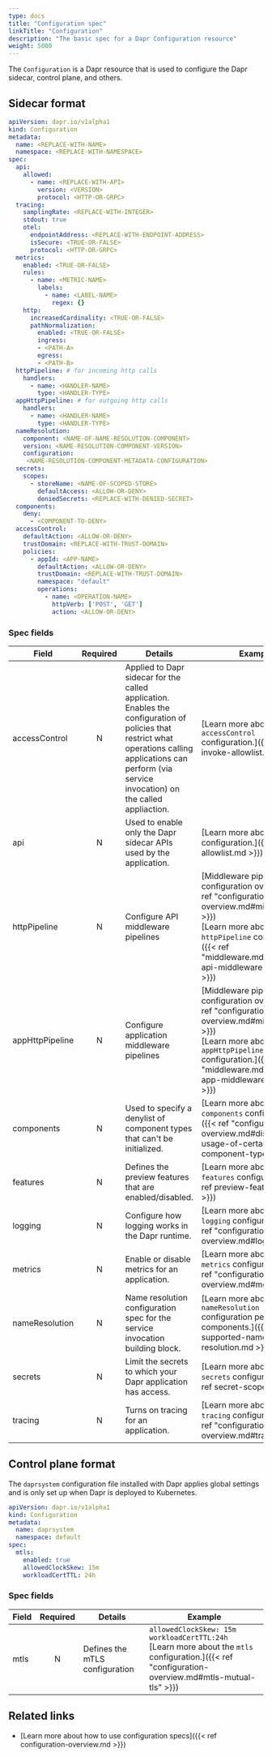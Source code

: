 ```yaml
---
type: docs
title: "Configuration spec"
linkTitle: "Configuration"
description: "The basic spec for a Dapr Configuration resource"
weight: 5000
---
```


The `Configuration` is a Dapr resource that is used to configure the Dapr sidecar, control plane, and others.

## Sidecar format

```yaml
apiVersion: dapr.io/v1alpha1
kind: Configuration
metadata:
  name: <REPLACE-WITH-NAME>
  namespace: <REPLACE-WITH-NAMESPACE>
spec:
  api:
    allowed:
      - name: <REPLACE-WITH-API>
        version: <VERSION>
        protocol: <HTTP-OR-GRPC>
  tracing:
    samplingRate: <REPLACE-WITH-INTEGER>
    stdout: true
    otel:
      endpointAddress: <REPLACE-WITH-ENDPOINT-ADDRESS>
      isSecure: <TRUE-OR-FALSE>
      protocol: <HTTP-OR-GRPC>
  metrics:
    enabled: <TRUE-OR-FALSE>
    rules:
      - name: <METRIC-NAME>
        labels:
          - name: <LABEL-NAME>
            regex: {}
    http:
      increasedCardinality: <TRUE-OR-FALSE>
      pathNormalization: 
        enabled: <TRUE-OR-FALSE>
        ingress:
        - <PATH-A>
        egress:
        - <PATH-B>
  httpPipeline: # for incoming http calls
    handlers:
      - name: <HANDLER-NAME>
        type: <HANDLER-TYPE>
  appHttpPipeline: # for outgoing http calls
    handlers:
      - name: <HANDLER-NAME>
        type: <HANDLER-TYPE>
  nameResolution:
    component: <NAME-OF-NAME-RESOLUTION-COMPONENT>
    version: <NAME-RESOLUTION-COMPONENT-VERSION>
    configuration:
     <NAME-RESOLUTION-COMPONENT-METADATA-CONFIGURATION>
  secrets:
    scopes:
      - storeName: <NAME-OF-SCOPED-STORE>
        defaultAccess: <ALLOW-OR-DENY>
        deniedSecrets: <REPLACE-WITH-DENIED-SECRET>
  components:
    deny:
      - <COMPONENT-TO-DENY>
  accessControl:
    defaultAction: <ALLOW-OR-DENY>
    trustDomain: <REPLACE-WITH-TRUST-DOMAIN>
    policies:
      - appId: <APP-NAME>
        defaultAction: <ALLOW-OR-DENY>
        trustDomain: <REPLACE-WITH-TRUST-DOMAIN>
        namespace: "default"
        operations:
          - name: <OPERATION-NAME>
            httpVerb: ['POST', 'GET']
            action: <ALLOW-OR-DENY>
```

### Spec fields

| Field              | Required | Details | Example |
|--------------------|:--------:|---------|---------|
| accessControl      | N        | Applied to Dapr sidecar for the called application. Enables the configuration of policies that restrict what operations calling applications can perform (via service invocation) on the called appliaction.  | [Learn more about the `accessControl` configuration.]({{< ref invoke-allowlist.md >}}) |
| api                | N        | Used to enable only the Dapr sidecar APIs used by the application.  | [Learn more about the `api` configuration.]({{< ref api-allowlist.md >}}) |
| httpPipeline       | N        | Configure API middleware pipelines | [Middleware pipeline configuration overview]({{< ref "configuration-overview.md#middleware" >}})<br>[Learn more about the `httpPipeline` configuration.]({{< ref "middleware.md#configure-api-middleware-pipelines" >}}) |
| appHttpPipeline    | N        | Configure application middleware pipelines | [Middleware pipeline configuration overview]({{< ref "configuration-overview.md#middleware" >}})<br>[Learn more about the `appHttpPipeline` configuration.]({{< ref "middleware.md#configure-app-middleware-pipelines" >}}) |
| components         | N        | Used to specify a denylist of component types that can't be initialized. | [Learn more about the `components` configuration.]({{< ref "configuration-overview.md#disallow-usage-of-certain-component-types" >}}) |
| features           | N        | Defines the preview features that are enabled/disabled. | [Learn more about the `features` configuration.]({{< ref preview-features.md >}}) |
| logging            | N        | Configure how logging works in the Dapr runtime. | [Learn more about the `logging` configuration.]({{< ref "configuration-overview.md#logging" >}})  |
| metrics            | N        | Enable or disable metrics for an application. | [Learn more about the `metrics` configuration.]({{< ref "configuration-overview.md#metrics" >}}) |
| nameResolution     | N        | Name resolution configuration spec for the service invocation building block. | [Learn more about the `nameResolution` configuration per components.]({{< ref supported-name-resolution.md >}}) |
| secrets            | N        | Limit the secrets to which your Dapr application has access.  | [Learn more about the `secrets` configuration.]({{< ref secret-scope.md >}}) |
| tracing            | N        | Turns on tracing for an application. | [Learn more about the `tracing` configuration.]({{< ref "configuration-overview.md#tracing" >}}) |


## Control plane format

The `daprsystem` configuration file installed with Dapr applies global settings and is only set up when Dapr is deployed to Kubernetes. 

```yml
apiVersion: dapr.io/v1alpha1
kind: Configuration
metadata:
  name: daprsystem
  namespace: default
spec:
  mtls:
    enabled: true
    allowedClockSkew: 15m
    workloadCertTTL: 24h
```

### Spec fields

| Field              | Required | Details | Example |
|--------------------|:--------:|---------|---------|
| mtls               | N        | Defines the mTLS configuration | `allowedClockSkew: 15m`<br>`workloadCertTTL:24h`<br>[Learn more about the `mtls` configuration.]({{< ref "configuration-overview.md#mtls-mutual-tls" >}}) |


## Related links

- [Learn more about how to use configuration specs]({{< ref configuration-overview.md >}})